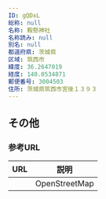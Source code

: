 ```yaml
---
ID: gQDxL
総称: null
名称: 鞍懸神社
名称読み: null
別名: null
都道府県: 茨城県
区域: 筑西市
緯度: 36.2647019
経度: 140.0534871
郵便番号: 3004503
住所: 茨城県筑西市宮後１３９３
---
```


## その他

### 参考URL

| URL | 説明          |
| --- | ------------- |
|     | OpenStreetMap |

